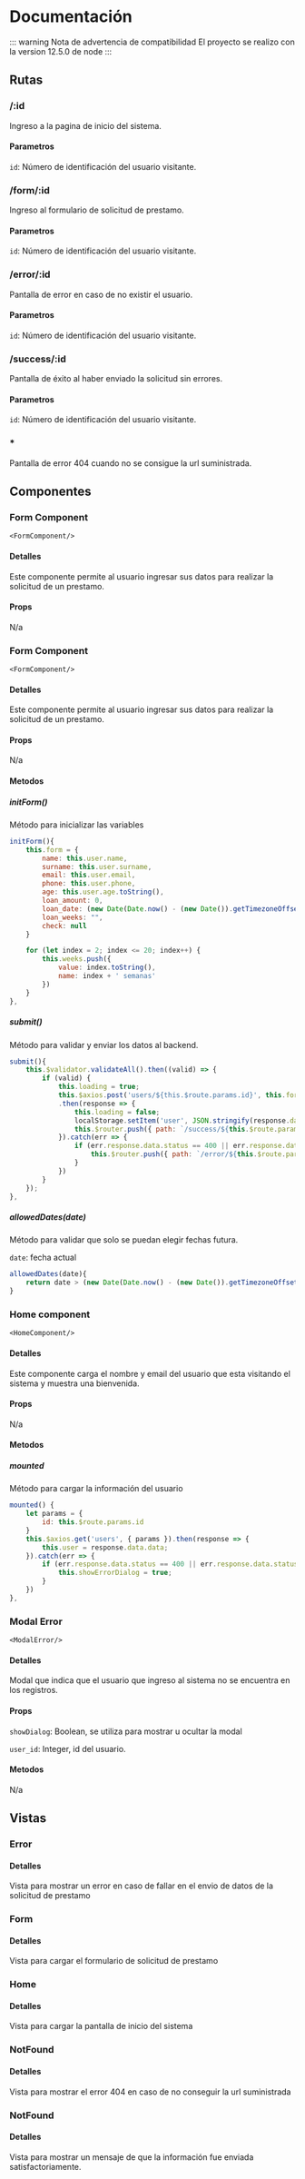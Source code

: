 # Documentación

::: warning Nota de advertencia de compatibilidad
El proyecto se realizo con la version 12.5.0 de node
:::

## Rutas

### /:id

Ingreso a la pagina de inicio del sistema.

#### Parametros

`id`: Número de identificación del usuario visitante.

### /form/:id

Ingreso al formulario de solicitud de prestamo.

#### Parametros

`id`: Número de identificación del usuario visitante.

### /error/:id

Pantalla de error en caso de no existir el usuario.

#### Parametros

`id`: Número de identificación del usuario visitante.

### /success/:id

Pantalla de éxito al haber enviado la solicitud sin errores.

#### Parametros

`id`: Número de identificación del usuario visitante.

### *

Pantalla de error 404 cuando no se consigue la url suministrada.

## Componentes

### Form Component

`<FormComponent/>` 

#### Detalles

Este componente permite al usuario ingresar sus datos para realizar la solicitud de un prestamo.

#### Props

N/a

### Form Component

`<FormComponent/>` 

#### Detalles

Este componente permite al usuario ingresar sus datos para realizar la solicitud de un prestamo.

#### Props

N/a

#### Metodos

##### initForm()

Método para inicializar las variables
```js
initForm(){
    this.form = {
        name: this.user.name,
        surname: this.user.surname,
        email: this.user.email,
        phone: this.user.phone,
        age: this.user.age.toString(),
        loan_amount: 0,
        loan_date: (new Date(Date.now() - (new Date()).getTimezoneOffset() * 60000 )).toISOString().substr(0, 10),
        loan_weeks: "",
        check: null
    }

    for (let index = 2; index <= 20; index++) {
        this.weeks.push({
            value: index.toString(),
            name: index + ' semanas'
        })
    }
},
```

##### submit()

Método para validar y enviar los datos al backend.
```js
submit(){
    this.$validator.validateAll().then((valid) => {
        if (valid) {
            this.loading = true;
            this.$axios.post('users/${this.$route.params.id}', this.form)
            .then(response => {
                this.loading = false;
                localStorage.setItem('user', JSON.stringify(response.data.data));
                this.$router.push({ path: `/success/${this.$route.params.id}` })
            }).catch(err => {
                if (err.response.data.status == 400 || err.response.data.status == 404) {
                    this.$router.push({ path: `/error/${this.$route.params.id}` })
                }
            })
        }
    });
},
```
##### allowedDates(date)

Método para validar que solo se puedan elegir fechas futura.

`date`: fecha actual

```js
allowedDates(date){
    return date > (new Date(Date.now() - (new Date()).getTimezoneOffset() * 60000)).toISOString().substr(0, 10)
}
```


### Home component

`<HomeComponent/>` 

#### Detalles

Este componente carga el nombre y email del usuario que esta visitando el sistema y muestra una bienvenida.

#### Props

N/a

#### Metodos

##### mounted
Método para cargar la información del usuario

```js
mounted() {
    let params = {
        id: this.$route.params.id
    }
    this.$axios.get('users', { params }).then(response => {
        this.user = response.data.data;
    }).catch(err => {
        if (err.response.data.status == 400 || err.response.data.status == 404) {
            this.showErrorDialog = true;
        }
    })
},
```

### Modal Error

`<ModalError/>` 

#### Detalles

Modal que indica que el usuario que ingreso al sistema no se encuentra en los registros.

#### Props

`showDialog`: Boolean, se utiliza para mostrar u ocultar la modal

`user_id`: Integer, id del usuario.

#### Metodos

N/a

## Vistas

### Error

#### Detalles

Vista para mostrar un error en caso de fallar en el envio de datos de la solicitud de prestamo

### Form

#### Detalles

Vista para cargar el formulario de solicitud de prestamo

### Home

#### Detalles

Vista para cargar la pantalla de inicio del sistema

### NotFound

#### Detalles

Vista para mostrar el error 404 en caso de no conseguir la url suministrada

### NotFound

#### Detalles

Vista para mostrar un mensaje de que la información fue enviada satisfactoriamente.


